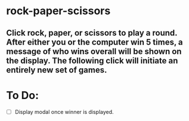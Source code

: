 # rock-paper-scissors

Click rock, paper, or scissors to play a round. After either you or the computer win 5 times, a message of who wins overall will be shown on the display. The following click will initiate an entirely new set of games.
---
# To Do:
-[ ] Display modal once winner is displayed.
